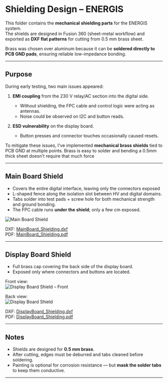 # Shielding Design – ENERGIS

This folder contains the **mechanical shielding parts** for the ENERGIS system.  
The shields are designed in Fusion 360 (sheet-metal workflow) and exported as **DXF flat patterns** for cutting from 0.5 mm brass sheet.  

Brass was chosen over aluminum because it can be **soldered directly to PCB GND pads**, ensuring reliable low-impedance bonding.

---

## Purpose

During early testing, two main issues appeared:

1. **EMI coupling** from the 230 V relay/AC section into the digital side.  
   - Without shielding, the FPC cable and control logic were acting as antennas.  
   - Noise could be observed on I2C and button reads.

2. **ESD vulnerability** on the display board.  
   - Button presses and connector touches occasionally caused resets.  

To mitigate these issues, I've implemented **mechanical brass shields** tied to PCB GND at multiple points.
Brass is easy to solder and bending a 0.5mm thick sheet doesn't require that much force

---

## Main Board Shield

- Covers the entire digital interface, leaving only the connectors exposed
- L-shaped fence along the isolation slot between HV and digital domains.  
- Tabs solder into test pads + screw hole for both mechanical strength and ground bonding.  
- The FPC cable runs **under the shield**; only a few cm exposed.  

![Main Board Shield](../../../images/ENERGIS_1.0.0/MainBoard_Shielding.png)

DXF: [MainBoard_Shielding.dxf](MainBoard_Shielding.dxf)  
PDF: [MainBoard_Shielding.pdf](MainBoard_Shielding.pdf)

---

## Display Board Shield

- Full brass cap covering the back side of the display board.  
- Exposed only where connectors and buttons are located.  

Front view:  
![Display Board Shield – Front](../../../images/ENERGIS_1.0.0/DisplayBoard_Shielding-Front.png)

Back view:  
![Display Board Shield](../../../images/ENERGIS_1.0.0/DisplayBoard_Shielding.png)

DXF: [DisplayBoard_Shielding.dxf](DisplayBoard_Shielding.dxf)  
PDF: [DisplayBoard_Shielding.pdf](DisplayBoard_Shielding.pdf)

---

## Notes

- Shields are designed for **0.5 mm brass**.  
- After cutting, edges must be deburred and tabs cleaned before soldering.  
- Painting is optional for corrosion resistance — but **mask the solder tabs** to keep them conductive.  

---
